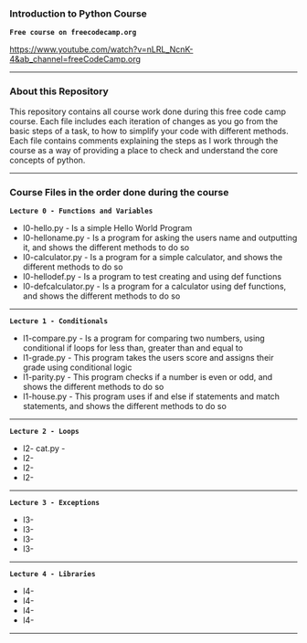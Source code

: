 ### Introduction to Python Course

**`Free course on freecodecamp.org`**

https://www.youtube.com/watch?v=nLRL_NcnK-4&ab_channel=freeCodeCamp.org

---
### About this Repository
This repository contains all course work done during this free code camp course. Each file includes each iteration of changes as you go from the basic steps of a task, to how to simplify your code with different methods. Each file contains comments explaining the steps as I work through the course as a way of providing a place to check and understand the core concepts of python.

---
### Course Files in the order done during the course
**`Lecture 0 - Functions and Variables`**
- l0-hello.py - Is a simple Hello World Program
- l0-helloname.py - Is a program for asking the users name and outputting it, and shows the different methods to do so
- l0-calculator.py - Is a program for a simple calculator, and shows the different methods to do so
- l0-hellodef.py - Is a program to test creating and using def functions
- l0-defcalculator.py - Is a program for a calculator using def functions, and shows the different methods to do so
---
**`Lecture 1 - Conditionals`**
- l1-compare.py - Is a program for comparing two numbers, using conditional if loops for less than, greater than and equal to
- l1-grade.py - This program takes the users score and assigns their grade using conditional logic
- l1-parity.py - This program checks if a number is even or odd, and shows the different methods to do so
- l1-house.py - This program uses if and else if statements and match statements, and shows the different methods to do so
---
**`Lecture 2 - Loops`**
- l2- cat.py - 
- l2-
- l2-
- l2-
---
**`Lecture 3 - Exceptions`**
- l3-
- l3-
- l3-
- l3-
---
**`Lecture 4 - Libraries`**
- l4-
- l4-
- l4-
- l4-
---
